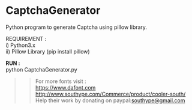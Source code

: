 # CaptchaGenerator
Python program to generate Captcha using pillow library.  
  
</b>REQUIREMENT :</b>  
i) Python3.x  
ii) Pillow Library (pip install pillow)  
  
<b>RUN :</b>  
python CaptchaGenerator.py  
  
>> For more fonts visit :  
> https://www.dafont.com  
> http://www.southype.com/Commerce/product/cooler-south/   
> Help their work by donating on paypal:southype@gmail.com  
